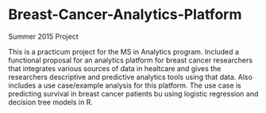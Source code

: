 # Breast-Cancer-Analytics-Platform
Summer 2015 Project

This is a practicum project for the MS in Analytics program. Included a functional proposal for an analytics platform 
for breast cancer researchers that integrates various sources of data in healtcare and gives the researchers descriptive and 
predictive analytics tools using that data. Also includes a use case/example analysis for this platform. The use case is 
predicting survival in breast cancer patients bu using logistic regression and decision tree models in R.
